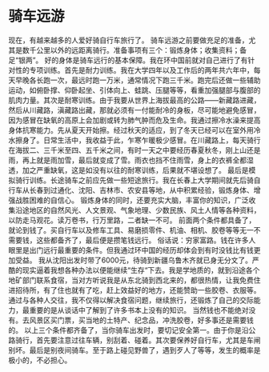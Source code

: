 # 骑车远游
现在，有越来越多的人爱好骑自行车旅行了。
骑车远游之前要做充足的准备，尤其是数千公里以外的远距离骑行。准备事项有三个：锻炼身体；收集资料；备足“银两”。
好的身体是骑车远行的基本保障。我在环中国前就对自己进行了有针对性的专项训练。首先是耐力训练。我在大学四年以及工作后的两年共六年中，每天早晚各长跑一次，最远时跑一万米，通常情况下跑三千米。跑完后还做一些辅助运动，如俯卧撑、仰卧起坐、引体向上、蛙跳、压腿等等，看重加强腿部与腹部的肌肉力量。其次是耐寒训练。由于我要从世界上海拔最高的公路——新藏路进藏，然后从川藏路，滇藏路出藏，那就必须有一付能耐冷的身板，尽可能地避免感冒，因为感冒在缺氧的高原上会加剧或转为肺气肿而危及生命。我通过擦冷水澡来提高身体抗寒能力。先从夏天开始擦。经过秋天的适应，到了冬天已经可以在室外用冷水擦身了。日常生活中，我收益于此，乍寒乍暖极少感冒。在川藏路上，每天骑行在海拔二、三千米至四、五千米之间，有时一天之中要经历春夏秋冬，刚上山还是雨，再上就是雨加雪，最后就变成了雪。雨衣也挡不住雨雪，身上的衣裤全都湿透，加之严重缺氧，这是如没有以往的耐寒训练，后果就不堪设想了。
最后是模拟骑行训练。长途骑车之前应先做一些短途旅行。我在长春上大学期间就先后骑自行车从长春到过通化、沈阳、吉林市、农安县等地，从中积累经验，锻炼身体、增强战胜困难的自信心。
锻炼身体的同时，还要充实大脑，丰富你的知识，广泛收集沿途地区的自然风光、人文景观、气象地理、少数民族、风土人情等各种资料，以防走马观花。读万卷书，行万里路，二者缺一不可。
前面两个条件都具备了，就论到钱了。买自行车以及修车工具、易磨损零件、机油、相机、胶卷等等无一不需要钱，这些都备齐了，最后便是攒笔钱远行。
俗话说：穷家富路。钱在许多人眼里是出门远行最重要的条件。但我通过环中国的经历却体会到有时没钱比有钱更加受益。
我从沈阳出发时带了6000元，待骑到新疆乌鲁木齐就已身无分文了。严酷的现实逼着我想各种办法以便能继续“生存“下去。我是学地质的，就到沿途各个地矿部门联系食宿，当对方听说我是从东北骑到西北来的，都很热情，让我免费住进招待所，有了住也就有了吃，赶上效益好的地方，还能赞助一些胶卷、衣服等。
通过与各种人交往，我不仅得以解决食宿问题，继续旅行，还锻炼了自己的交际能力，最重要的是从谈话中了解到了许多书本上没有的知识。
当然钱也不能绝对没有。去风景区买门票，买当地的土特产、纪念品，冲洗胶卷，好多事还是需要钱的。
以上三个条件都齐备了，当你骑车出发时，要切记安全第一。由于你是沿公路骑行，首先要注意过往车辆，别刮着、碰着。其次要保养好自行车，尤其是车闸别坏。最后是别夜间骑车。至于路上碰见野兽了，遇到歹人了等等，发生的概率是极小的，不必担心。